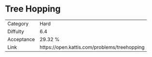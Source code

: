 # Tree Hopping

<table>
    <tr>
        <td>Category</td>
        <td>Hard</td>
    </tr>
    <tr>
        <td>Diffulty</td>
        <td>6.4</td>
    </tr>
    <tr>
        <td>Acceptance</td>
        <td>29.32 %</td>
    </tr>
    <tr>
        <td>Link</td>
        <td>https://open.kattis.com/problems/treehopping</td>
    </tr>
</table>